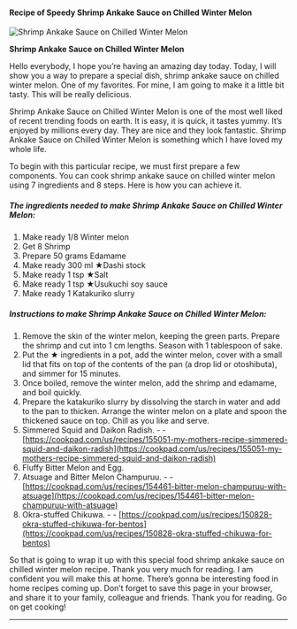             

#### Recipe of Speedy Shrimp Ankake Sauce on Chilled Winter Melon

![Shrimp Ankake Sauce on Chilled Winter Melon](https://img-global.cpcdn.com/recipes/6542351083241472/751x532cq70/shrimp-ankake-sauce-on-chilled-winter-melon-recipe-main-photo.jpg)

**Shrimp Ankake Sauce on Chilled Winter Melon**

Hello everybody, I hope you’re having an amazing day today. Today, I will show you a way to prepare a special dish, shrimp ankake sauce on chilled winter melon. One of my favorites. For mine, I am going to make it a little bit tasty. This will be really delicious.

Shrimp Ankake Sauce on Chilled Winter Melon is one of the most well liked of recent trending foods on earth. It is easy, it is quick, it tastes yummy. It’s enjoyed by millions every day. They are nice and they look fantastic. Shrimp Ankake Sauce on Chilled Winter Melon is something which I have loved my whole life.

To begin with this particular recipe, we must first prepare a few components. You can cook shrimp ankake sauce on chilled winter melon using 7 ingredients and 8 steps. Here is how you can achieve it.

##### The ingredients needed to make Shrimp Ankake Sauce on Chilled Winter Melon:

1.  Make ready 1/8 Winter melon
2.  Get 8 Shrimp
3.  Prepare 50 grams Edamame
4.  Make ready 300 ml ★Dashi stock
5.  Make ready 1 tsp ★Salt
6.  Make ready 1 tsp ★Usukuchi soy sauce
7.  Make ready 1 Katakuriko slurry

##### Instructions to make Shrimp Ankake Sauce on Chilled Winter Melon:

1.  Remove the skin of the winter melon, keeping the green parts. Prepare the shrimp and cut into 1 cm lengths. Season with 1 tablespoon of sake.
2.  Put the ★ ingredients in a pot, add the winter melon, cover with a small lid that fits on top of the contents of the pan (a drop lid or otoshibuta), and simmer for 15 minutes.
3.  Once boiled, remove the winter melon, add the shrimp and edamame, and boil quickly.
4.  Prepare the katakuriko slurry by dissolving the starch in water and add to the pan to thicken. Arrange the winter melon on a plate and spoon the thickened sauce on top. Chill as you like and serve.
5.  Simmered Squid and Daikon Radish. - - [https://cookpad.com/us/recipes/155051-my-mothers-recipe-simmered-squid-and-daikon-radish](https://cookpad.com/us/recipes/155051-my-mothers-recipe-simmered-squid-and-daikon-radish)
6.  Fluffy Bitter Melon and Egg.
7.  Atsuage and Bitter Melon Champuruu. - - [https://cookpad.com/us/recipes/154461-bitter-melon-champuruu-with-atsuage](https://cookpad.com/us/recipes/154461-bitter-melon-champuruu-with-atsuage)
8.  Okra-stuffed Chikuwa. - - [https://cookpad.com/us/recipes/150828-okra-stuffed-chikuwa-for-bentos](https://cookpad.com/us/recipes/150828-okra-stuffed-chikuwa-for-bentos)

So that is going to wrap it up with this special food shrimp ankake sauce on chilled winter melon recipe. Thank you very much for reading. I am confident you will make this at home. There’s gonna be interesting food in home recipes coming up. Don’t forget to save this page in your browser, and share it to your family, colleague and friends. Thank you for reading. Go on get cooking!

* * *